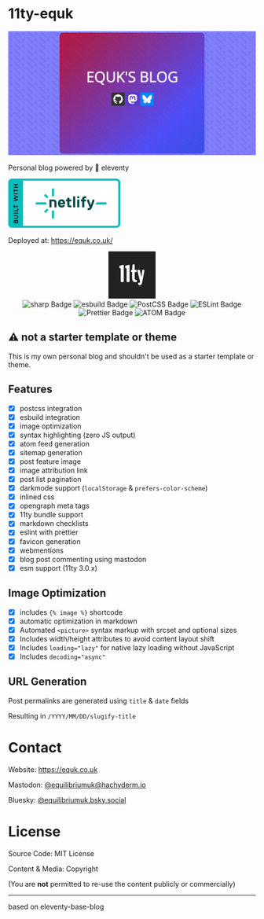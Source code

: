 # 11ty-equk

<p align="center">
<img src="./public/media/social.png" alt="equks blog"/>
</p>

Personal blog powered by 🎈 eleventy

<img src="./public/media/logos/netlify-color-bg.svg" alt="Deploys by Netlify"/>

Deployed at: https://equk.co.uk/

<p align="center">
<img src="./public/media/logos/11ty-96x96.png" alt="11ty-logo"><br/>
<img src="https://img.shields.io/badge/sharp-9C0?logo=sharp&logoColor=fff&style=for-the-badge" alt="sharp Badge"> <img src="https://img.shields.io/badge/esbuild-FFCF00?logo=esbuild&logoColor=000&style=for-the-badge" alt="esbuild Badge"> <img src="https://img.shields.io/badge/PostCSS-DD3A0A?logo=postcss&logoColor=fff&style=for-the-badge" alt="PostCSS Badge"> <img src="https://img.shields.io/badge/ESLint-4B32C3?logo=eslint&logoColor=fff&style=for-the-badge" alt="ESLint Badge"> <img src="https://img.shields.io/badge/Prettier-F7B93E?logo=prettier&logoColor=fff&style=for-the-badge" alt="Prettier Badge"> <img src="https://img.shields.io/badge/ATOM-FFA500?logo=rss&logoColor=fff&style=for-the-badge" alt="ATOM Badge">
</p>

## ⚠️ not a starter template or theme

This is my own personal blog and shouldn't be used as a starter template or theme.

## Features

- [x] postcss integration
- [x] esbuild integration
- [x] image optimization
- [x] syntax highlighting (zero JS output)
- [x] atom feed generation
- [x] sitemap generation
- [x] post feature image
- [x] image attribution link
- [x] post list pagination
- [x] darkmode support (`localStorage` & `prefers-color-scheme`)
- [x] inlined css
- [x] opengraph meta tags
- [x] 11ty bundle support
- [x] markdown checklists
- [x] eslint with prettier
- [x] favicon generation
- [x] webmentions
- [x] blog post commenting using mastodon
- [x] esm support (11ty 3.0.x)

## Image Optimization

- [x] includes `{% image %}` shortcode
- [x] automatic optimization in markdown
- [x] Automated `<picture>` syntax markup with srcset and optional sizes
- [x] Includes width/height attributes to avoid content layout shift
- [x] Includes `loading="lazy"` for native lazy loading without JavaScript
- [x] Includes `decoding="async"`

## URL Generation

Post permalinks are generated using `title` & `date` fields

Resulting in `/YYYY/MM/DD/slugify-title`

# Contact

Website: https://equk.co.uk

Mastodon: [@equilibriumuk@hachyderm.io](https://hachyderm.io/@equilibriumuk)

Bluesky: [@equilibriumuk.bsky.social](https://bsky.app/profile/equilibriumuk.bsky.social)

# License

Source Code: MIT License

Content & Media: Copyright

(You are **not** permitted to re-use the content publicly or commercially)

---

based on eleventy-base-blog

